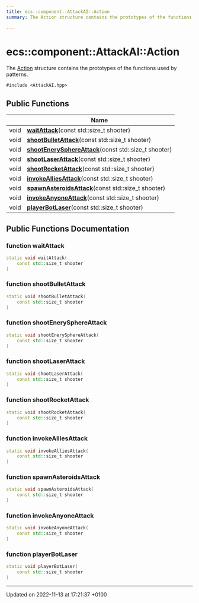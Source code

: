 ```yaml
---
title: ecs::component::AttackAI::Action
summary: The Action structure contains the prototypes of the functions used by patterns. 

---
```


# ecs::component::AttackAI::Action



The [Action]() structure contains the prototypes of the functions used by patterns. 


`#include <AttackAI.hpp>`

## Public Functions

|                | Name           |
| -------------- | -------------- |
| void | **[waitAttack](Classes/structecs_1_1component_1_1_attack_a_i_1_1_action.md#function-waitattack)**(const std::size_t shooter) |
| void | **[shootBulletAttack](Classes/structecs_1_1component_1_1_attack_a_i_1_1_action.md#function-shootbulletattack)**(const std::size_t shooter) |
| void | **[shootEnerySphereAttack](Classes/structecs_1_1component_1_1_attack_a_i_1_1_action.md#function-shootenerysphereattack)**(const std::size_t shooter) |
| void | **[shootLaserAttack](Classes/structecs_1_1component_1_1_attack_a_i_1_1_action.md#function-shootlaserattack)**(const std::size_t shooter) |
| void | **[shootRocketAttack](Classes/structecs_1_1component_1_1_attack_a_i_1_1_action.md#function-shootrocketattack)**(const std::size_t shooter) |
| void | **[invokeAlliesAttack](Classes/structecs_1_1component_1_1_attack_a_i_1_1_action.md#function-invokealliesattack)**(const std::size_t shooter) |
| void | **[spawnAsteroidsAttack](Classes/structecs_1_1component_1_1_attack_a_i_1_1_action.md#function-spawnasteroidsattack)**(const std::size_t shooter) |
| void | **[invokeAnyoneAttack](Classes/structecs_1_1component_1_1_attack_a_i_1_1_action.md#function-invokeanyoneattack)**(const std::size_t shooter) |
| void | **[playerBotLaser](Classes/structecs_1_1component_1_1_attack_a_i_1_1_action.md#function-playerbotlaser)**(const std::size_t shooter) |

## Public Functions Documentation

### function waitAttack

```cpp
static void waitAttack(
    const std::size_t shooter
)
```


### function shootBulletAttack

```cpp
static void shootBulletAttack(
    const std::size_t shooter
)
```


### function shootEnerySphereAttack

```cpp
static void shootEnerySphereAttack(
    const std::size_t shooter
)
```


### function shootLaserAttack

```cpp
static void shootLaserAttack(
    const std::size_t shooter
)
```


### function shootRocketAttack

```cpp
static void shootRocketAttack(
    const std::size_t shooter
)
```


### function invokeAlliesAttack

```cpp
static void invokeAlliesAttack(
    const std::size_t shooter
)
```


### function spawnAsteroidsAttack

```cpp
static void spawnAsteroidsAttack(
    const std::size_t shooter
)
```


### function invokeAnyoneAttack

```cpp
static void invokeAnyoneAttack(
    const std::size_t shooter
)
```


### function playerBotLaser

```cpp
static void playerBotLaser(
    const std::size_t shooter
)
```


-------------------------------

Updated on 2022-11-13 at 17:21:37 +0100